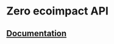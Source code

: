 Zero ecoimpact API
==================

[Documentation](http://docs.zero-ecoimpact.org)
-----------------------------------------------
